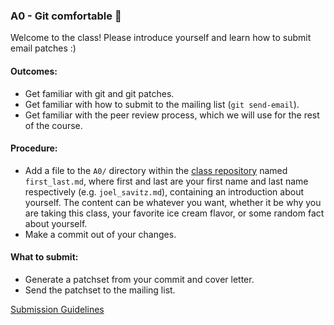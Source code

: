 ### A0 - Git comfortable 🥲

Welcome to the class! Please introduce yourself and learn how to submit email patches :)

#### Outcomes:
* Get familiar with git and git patches.
* Get familiar with how to submit to the mailing list (`git send-email`).
* Get familiar with the peer review process, which we will use for the rest of the course.

#### Procedure:
* Add a file to the `A0/` directory within the [class repository](https://github.com/underground-software/KDLP_assignments) named `first_last.md`, where first and last are your first name and last name respectively (e.g. `joel_savitz.md`), containing an introduction about yourself. The content can be whatever you want, whether it be why you are taking this class, your favorite ice cream flavor, or some random fact about yourself.
* Make a commit out of your changes.

#### What to submit:
* Generate a patchset from your commit and cover letter.
* Send the patchset to the mailing list.

[Submission Guidelines](submission_guidelines.html)
